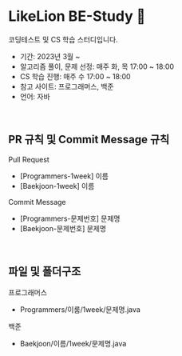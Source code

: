 # LikeLion BE-Study 🦁

코딩테스트 및 CS 학습 스터디입니다.
* 기간: 2023년 3월 ~ 
* 알고리즘 풀이, 문제 선정: 매주 화, 목 17:00 ~ 18:00
* CS 학습 진행: 매주 수 17:00 ~ 18:00
* 참고 사이트: 프로그래머스, 백준
* 언어: 자바 

<br>

## PR 규칙 및 Commit Message 규칙

Pull Request
* [Programmers-1week] 이름
* [Baekjoon-1week] 이름

Commit Message
* [Programmers-문제번호] 문제명
* [Baekjoon-문제번호] 문제명

<br>

## 파일 및 폴더구조

프로그래머스
* Programmers/이룸/1week/문제명.java

백준
* Baekjoon/이름/1week/문제명.java
